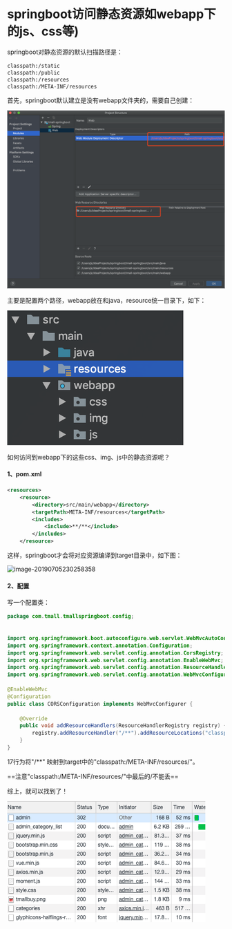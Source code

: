 # springboot访问静态资源如webapp下的js、css等)



springboot对静态资源的默认扫描路径是：

```
classpath:/static
classpath:/public
classpath:/resources
classpath:/META-INF/resources
```



首先，springboot默认建立是没有webapp文件夹的，需要自己创建：



![image-20190705225928667](../PicSource/image-20190705225928667.png)

主要是配置两个路径，webapp放在和java，resource统一目录下，如下：



![image-20190705230023343](../PicSource/image-20190705230023343.png)



如何访问到webapp下的这些css、img、js中的静态资源呢？



#### 1、pom.xml



```xml
<resources>
    <resource>
        <directory>src/main/webapp</directory>
        <targetPath>META-INF/resources</targetPath>
        <includes>
            <include>**/**</include>
        </includes>
    </resource>
```

这样，springboot才会将对应资源编译到target目录中，如下图：

![image-20190705230258358](../../PicSource/image-20190705230258358.png)





#### 2、配置

写一个配置类：

```java
package com.tmall.tmallspringboot.config;


import org.springframework.boot.autoconfigure.web.servlet.WebMvcAutoConfiguration;
import org.springframework.context.annotation.Configuration;
import org.springframework.web.servlet.config.annotation.CorsRegistry;
import org.springframework.web.servlet.config.annotation.EnableWebMvc;
import org.springframework.web.servlet.config.annotation.ResourceHandlerRegistry;
import org.springframework.web.servlet.config.annotation.WebMvcConfigurer;

@EnableWebMvc
@Configuration
public class CORSConfiguration implements WebMvcConfigurer {

    @Override
    public void addResourceHandlers(ResourceHandlerRegistry registry) {
        registry.addResourceHandler("/**").addResourceLocations("classpath:/META-INF/resources/");
    }
}
```

17行为将"/**" 映射到target中的"classpath:/META-INF/resources/"。

==注意"classpath:/META-INF/resources/"中最后的/不能丢==

综上，就可以找到了！



![image-20190705230431416](../PicSource/image-20190705230431416-9001313.png)